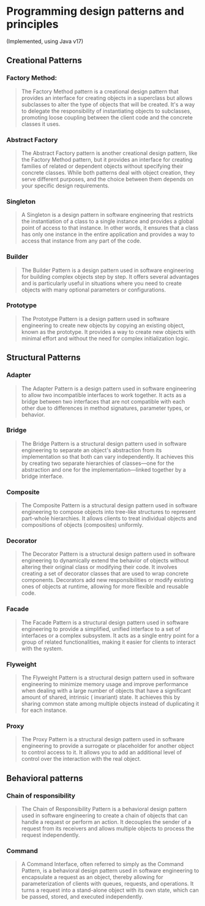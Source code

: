 # Programming design patterns and principles

(Implemented, using Java v17)

## Creational Patterns

### Factory Method:

> The Factory Method pattern is a creational design pattern that provides an interface for creating objects in a
> superclass but allows subclasses to alter the type of objects that will be created. It's a way to delegate the
> responsibility of instantiating objects to subclasses, promoting loose coupling between the client code and the
> concrete classes it uses.

### Abstract Factory

> The Abstract Factory pattern is another creational design pattern, like the Factory Method pattern, but it provides an
> interface for creating families of related or dependent objects without specifying their concrete classes. While both
> patterns deal with object creation, they serve different purposes, and the choice between them depends on your
> specific
> design requirements.

### Singleton

> A Singleton is a design pattern in software engineering that restricts the instantiation of a class to a single
> instance and provides a global point of access to that instance. In other words, it ensures that a class has only one
> instance in the entire application and provides a way to access that instance from any part of the code.

### Builder

> The Builder Pattern is a design pattern used in software engineering for building complex objects step by step. It
> offers several advantages and is particularly useful in situations where you need to create objects with many optional
> parameters or configurations.

### Prototype

> The Prototype Pattern is a design pattern used in software engineering to create new objects by copying an existing
> object, known as the prototype. It provides a way to create new objects with minimal effort and without the need for
> complex initialization logic.

## Structural Patterns

### Adapter

> The Adapter Pattern is a design pattern used in software engineering to allow two incompatible interfaces to work
> together. It acts as a bridge between two interfaces that are not compatible with each other due to differences in
> method signatures, parameter types, or behavior.

### Bridge

> The Bridge Pattern is a structural design pattern used in software engineering to separate an object's abstraction
> from its implementation so that both can vary independently. It achieves this by creating two separate hierarchies of
> classes—one for the abstraction and one for the implementation—linked together by a bridge interface.

### Composite

> The Composite Pattern is a structural design pattern used in software engineering to compose objects into tree-like
> structures to represent part-whole hierarchies. It allows clients to treat individual objects and compositions of
> objects (composites) uniformly.

### Decorator

> The Decorator Pattern is a structural design pattern used in software engineering to dynamically extend the behavior
> of objects without altering their original class or modifying their code. It involves creating a set of decorator
> classes that are used to wrap concrete components. Decorators add new responsibilities or modify existing ones of
> objects at runtime, allowing for more flexible and reusable code.

### Facade

> The Facade Pattern is a structural design pattern used in software engineering to provide a simplified, unified
> interface to a set of interfaces or a complex subsystem. It acts as a single entry point for a group of related
> functionalities, making it easier for clients to interact with the system.

### Flyweight

> The Flyweight Pattern is a structural design pattern used in software engineering to minimize memory usage and improve
> performance when dealing with a large number of objects that have a significant amount of shared, intrinsic (
> invariant)
> state. It achieves this by sharing common state among multiple objects instead of duplicating it for each instance.

### Proxy

> The Proxy Pattern is a structural design pattern used in software engineering to provide a surrogate or placeholder
> for another object to control access to it. It allows you to add an additional level of control over the interaction
> with the real object.

## Behavioral patterns

### Chain of responsibility

> The Chain of Responsibility Pattern is a behavioral design pattern used in software engineering to create a chain of
> objects that can handle a request or perform an action. It decouples the sender of a request from its receivers and
> allows multiple objects to process the request independently.

### Command

> A Command Interface, often referred to simply as the Command Pattern, is a behavioral design pattern used in software
> engineering to encapsulate a request as an object, thereby allowing for parameterization of clients with queues,
> requests, and operations. It turns a request into a stand-alone object with its own state, which can be passed, stored,
> and executed independently.

###